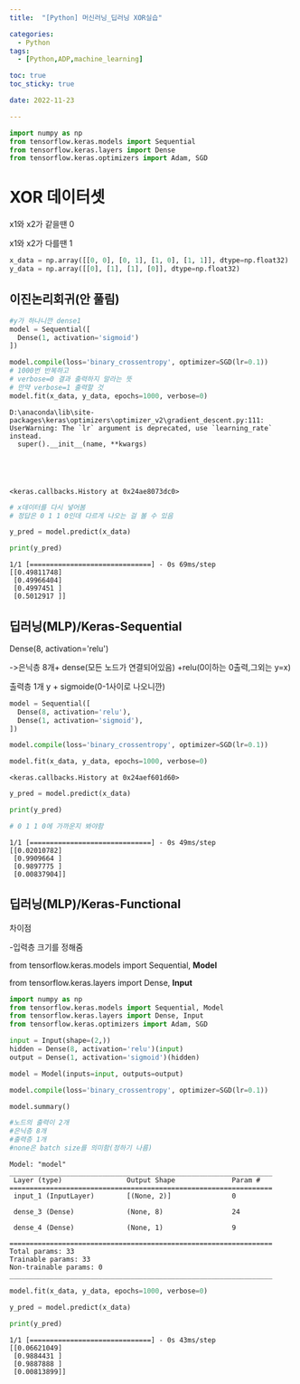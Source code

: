 ```yaml
---
title:  "[Python] 머신러닝_딥러닝 XOR실습" 

categories:
  - Python
tags:
  - [Python,ADP,machine_learning]

toc: true
toc_sticky: true

date: 2022-11-23

---
```


```python
import numpy as np
from tensorflow.keras.models import Sequential
from tensorflow.keras.layers import Dense
from tensorflow.keras.optimizers import Adam, SGD
```

# XOR 데이터셋

x1와 x2가 같을땐 0

x1와 x2가 다를땐 1


```python
x_data = np.array([[0, 0], [0, 1], [1, 0], [1, 1]], dtype=np.float32)
y_data = np.array([[0], [1], [1], [0]], dtype=np.float32)
```

## 이진논리회귀(안 풀림)


```python
#y가 하나니깐 dense1
model = Sequential([
  Dense(1, activation='sigmoid')
])

model.compile(loss='binary_crossentropy', optimizer=SGD(lr=0.1))
# 1000번 반복하고 
# verbose=0 결과 출력하지 말라는 뜻
# 만약 verbose=1 출력할 것 
model.fit(x_data, y_data, epochs=1000, verbose=0)
```

    D:\anaconda\lib\site-packages\keras\optimizers\optimizer_v2\gradient_descent.py:111: UserWarning: The `lr` argument is deprecated, use `learning_rate` instead.
      super().__init__(name, **kwargs)
    




    <keras.callbacks.History at 0x24ae8073dc0>




```python
# x데이터를 다시 넣어봄 
# 정답은 0 1 1 0인데 다르게 나오는 걸 볼 수 있음 

y_pred = model.predict(x_data)

print(y_pred)
```

    1/1 [==============================] - 0s 69ms/step
    [[0.49811748]
     [0.49966404]
     [0.4997451 ]
     [0.5012917 ]]
    

## 딥러닝(MLP)/Keras-Sequential

Dense(8, activation='relu')

->은닉층 8개+ dense(모든 노드가 연결되어있음) +relu(0이하는 0출력,그외는 y=x)

출력층 1개 y + sigmoide(0-1사이로 나오니깐)


```python
model = Sequential([
  Dense(8, activation='relu'),
  Dense(1, activation='sigmoid'),
])

model.compile(loss='binary_crossentropy', optimizer=SGD(lr=0.1))

model.fit(x_data, y_data, epochs=1000, verbose=0)
```




    <keras.callbacks.History at 0x24aef601d60>




```python
y_pred = model.predict(x_data)

print(y_pred)

# 0 1 1 0에 가까운지 봐야함 
```

    1/1 [==============================] - 0s 49ms/step
    [[0.02010782]
     [0.9909664 ]
     [0.9897775 ]
     [0.00837904]]
    

## 딥러닝(MLP)/Keras-Functional

차이점 

-입력층 크기를 정해줌

from tensorflow.keras.models import Sequential, **Model**

from tensorflow.keras.layers import Dense, **Input**


```python
import numpy as np
from tensorflow.keras.models import Sequential, Model
from tensorflow.keras.layers import Dense, Input
from tensorflow.keras.optimizers import Adam, SGD
```


```python
input = Input(shape=(2,))
hidden = Dense(8, activation='relu')(input)
output = Dense(1, activation='sigmoid')(hidden)

model = Model(inputs=input, outputs=output)

model.compile(loss='binary_crossentropy', optimizer=SGD(lr=0.1))

model.summary()

#노드의 출력이 2개
#은닉층 8개
#출력층 1개 
#none은 batch size를 의미함(정하기 나름)
```

    Model: "model"
    _________________________________________________________________
     Layer (type)                Output Shape              Param #   
    =================================================================
     input_1 (InputLayer)        [(None, 2)]               0         
                                                                     
     dense_3 (Dense)             (None, 8)                 24        
                                                                     
     dense_4 (Dense)             (None, 1)                 9         
                                                                     
    =================================================================
    Total params: 33
    Trainable params: 33
    Non-trainable params: 0
    _________________________________________________________________
    


```python
model.fit(x_data, y_data, epochs=1000, verbose=0)

y_pred = model.predict(x_data)

print(y_pred)
```

    1/1 [==============================] - 0s 43ms/step
    [[0.06621049]
     [0.9884431 ]
     [0.9887888 ]
     [0.00813899]]
    
